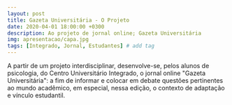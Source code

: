 ```yaml
---
layout: post
title: Gazeta Universitária - O Projeto
date: 2020-04-01 18:00:00 +0300
description: Ao projeto de jornal online; Gazeta Universitária
img: apresentacao/capa.jpg
tags: [Integrado, Jornal, Estudantes] # add tag
---
```

A partir de um projeto interdisciplinar, desenvolve-se, pelos alunos de psicologia, do Centro Universitário Integrado, o jornal online "Gazeta Universitária": a fim de informar e colocar em debate questões pertinentes ao mundo acadêmico, em especial, nessa edição, o contexto de adaptação e vínculo estudantil.
